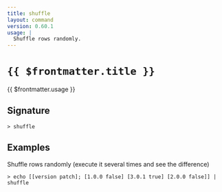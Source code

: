 ```yaml
---
title: shuffle
layout: command
version: 0.60.1
usage: |
  Shuffle rows randomly.
---
```


# `{{ $frontmatter.title }}`

<div style='white-space: pre-wrap;'>{{ $frontmatter.usage }}</div>

## Signature

```> shuffle ```

## Examples

Shuffle rows randomly (execute it several times and see the difference)
```shell
> echo [[version patch]; [1.0.0 false] [3.0.1 true] [2.0.0 false]] | shuffle
```
